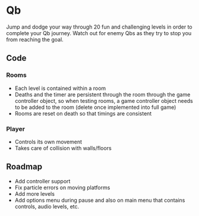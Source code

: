 
# Qb

Jump and dodge your way through 20 fun and challenging levels in order to complete your Qb journey. Watch out for enemy Qbs as they try to stop you from reaching the goal.


## Code
### Rooms
- Each level is contained within a room
- Deaths and the timer are persistent through the room through the game controller object, so when testing rooms, a game controller object needs to be added to the room (delete once implemented into full game)
- Rooms are reset on death so that timings are consistent
### Player
- Controls its own movement
- Takes care of collision with walls/floors

## Roadmap

- Add controller support
- Fix particle errors on moving platforms
- Add more levels
- Add options menu during pause and also on main menu that contains controls, audio levels, etc.
